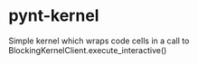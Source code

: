 # pynt-kernel
Simple kernel which wraps code cells in a call to BlockingKernelClient.execute_interactive()
